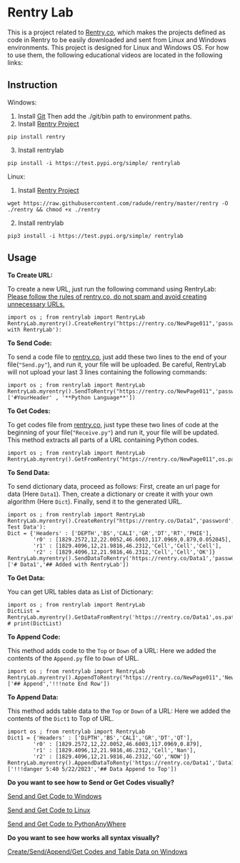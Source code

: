 # Rentry Lab

This is a project related to [Rentry.co](https://rentry.co), which makes the projects defined as code in Rentry to be easily downloaded and sent from Linux and Windows environments. This project is designed for Linux and Windows OS. For how to use them, the following educational videos are located in the following links:
## Instruction

Windows: 
1. Install [Git](https://git-scm.com/downloads)
Then add the ./git/bin path to environment paths.
2. Install [Rentry Project](https://pypi.org/project/rentry/)
```
pip install rentry
```
3. Install rentrylab
```
pip install -i https://test.pypi.org/simple/ rentrylab
```

Linux: 
1. Install [Rentry Project](https://pypi.org/project/rentry/)
```
wget https://raw.githubusercontent.com/radude/rentry/master/rentry -O ./rentry && chmod +x ./rentry
```
2. Install rentrylab
```
pip3 install -i https://test.pypi.org/simple/ rentrylab
```


## Usage
**To Create URL:**

To create a new URL, just run the following command using RentryLab:
[Please follow the rules of rentry.co, do not spam and avoid creating unnecessary URLs.](https://rentry.co/what#rules)
```
import os ; from rentrylab import RentryLab
RentryLab.myrentry().CreateRentry("https://rentry.co/NewPage011",'password',os.path.join(os.path.dirname(__file__)),StartText='Built with RentryLab'):
```

**To Send Code:**

To send a code file to [rentry.co](https://pypi.org/project/rentry/), just add these two lines to the end of your file(`"Send.py"`), and run it, your file will be uploaded.
Be careful, RentryLab will not upload your last 3 lines containing the following commands:
```
import os ; from rentrylab import RentryLab
RentryLab.myrentry().SendToRentry("https://rentry.co/NewPage011",'password',os.path.join(os.path.dirname(__file__)),'Send','python','.py',['#YourHeader' , '**Python Language**'])
```

**To Get Codes:**

To get codes file from [rentry.co](https://pypi.org/project/rentry/), just type these two lines of code at the beginning of your file(`"Receive.py"`) and run it, your file will be updated.
This method extracts all parts of a URL containing Python codes.
```
import os ; from rentrylab import RentryLab
RentryLab.myrentry().GetFromRentry("https://rentry.co/NewPage011",os.path.join(os.path.dirname(__file__)),"Receive","python",".py")
```

**To Send Data:**

To send dictionary data, proceed as follows:
First, create an url page for data (Here `Data1`).
Then, create a dictionary or create it with your own algorithm (Here `Dict`).
Finally, send it to the generated URL.
```
import os ; from rentrylab import RentryLab
RentryLab.myrentry().CreateRentry("https://rentry.co/Data1",'password',os.path.join(os.path.dirname(__file__)),StartText='To Test Data'):
Dict = {'Headers' : ['DEPTH','BS','CALI','GR','DT','RT','PHIE'],
        'r0' : [1829.2572,12,22.0052,46.6003,117.0969,0.879,0.052045],
        'r1' : [1829.4096,12,21.9816,46.2312,'Cell','Cell','Cell'],
        'r2' : [1829.4096,12,21.9816,46.2312,'Cell','Cell','OK']}
RentryLab.myrentry().SendDataToRentry('https://rentry.co/Data1','password',os.path.join(os.path.dirname(__file__)),Dict,HeaderList=['# Data1','## Added with RentryLab'])
```

**To Get Data:**

You can get URL tables data as List of Dictionary:
```
import os ; from rentrylab import RentryLab
DictList = RentryLab.myrentry().GetDataFromRentry('https://rentry.co/Data1',os.path.join(os.path.dirname(__file__)))
# print(DictList)
```

**To Append Code:**

This method adds code to the `Top` or `Down` of a URL:
Here we added the contents of the `Append.py` file to `Down` of URL.
```
import os ; from rentrylab import RentryLab
RentryLab.myrentry().AppendToRentry("https://rentry.co/NewPage011",'NewPage011',os.path.join(os.path.dirname(__file__)),'Append','python','.py','Down',['## Append','!!!note End Row'])
```

**To Append Data:**

This method adds table data to the `Top` or `Down` of a URL:
Here we added the contents of the `Dict1` to Top of URL.
```
import os ; from rentrylab import RentryLab
Dict1 = {'Headers' : ['DiPTH','BS','CALI','GR','DT','QT'],
        'r0' : [1829.2572,12,22.0052,46.6003,117.0969,0.879],
        'r1' : [1829.4096,12,21.9816,46.2312,'Cell','Nan'],
        'r2' : [1829.4096,12,21.9816,46.2312,'GO','NOW']}
RentryLab.myrentry().AppendDataToRenty('https://rentry.co/Data1','Data1',os.path.join(os.path.dirname(__file__)),Dict1,'Top',HeaderList=['!!!danger 5:40 5/22/2023','## Data Append to Top'])
```

**Do you want to see how to Send or Get Codes visually?**

[Send and Get Code to Windows](https://youtu.be/re4J3bZkKAI)

[Send and Get Code to Linux](https://youtu.be/z5igWHFaPVE)

[Send and Get Code to PythonAnyWhere](https://youtu.be/5iGLaaf8baU)

**Do you want to see how works all syntax visually?**

[Create/Send/Append/Get Codes and Table Data on Windows](https://youtu.be/XFSc0TirtGM)
